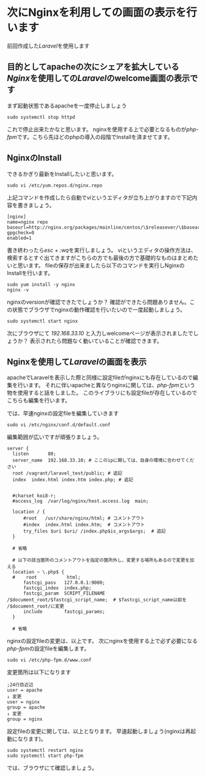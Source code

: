 # 次にNginxを利用しての画面の表示を行います

前回作成した*Laravel*を使用します

## 目的としてapacheの次にシェアを拡大している*Nginx*を使用しての*Laravel*のwelcome画面の表示です
  
まず起動状態であるapacheを一度停止しましょう
  ```shell
  sudo systemctl stop httpd
  ```
これで停止出来たかなと思います。
nginxを使用する上で必要となるものが*php-fpm*です。こちら先ほどのphpの導入の段階でInstallを済ませてます。


## NginxのInstall

できるかぎり最新をInstallしたいと思います。
  
  ```shell
  sudo vi /etc/yum.repos.d/nginx.repo
  ```
  
上記コマンドを作成したら自動で*vi*というエディタが立ち上がりますので下記内容を書きましょう。
  
  ```
  [nginx]
  name=nginx repo
  baseurl=http://nginx.org/packages/mainline/centos/\$releasever/\$basearch/
  gpgcheck=0
  enabled=1
  ```
  
書き終わったら*esc + :wq*を実行しましょう。
viというエディタの操作方法は、検索するとすぐ出てきますがこちらの方でも最後の方で基礎的なものはまとめたいと思います。
fileの保存が出来ましたら以下のコマンドを実行しNginxのInstallを行います。

  ```shell
  sudo yum install -y nginx
  nginx -v
  ```
nginxのversionが確認できたでしょうか？
確認ができたら問題ありません。この状態でブラウザでnginxの動作確認を行いたいので一度起動しましょう。

  ```shell
  sudo systemctl start nginx
  ```

次にブラウザにて *192.168.33.10* と入力しwelcomeページが表示されましたでしょうか？
表示されたら問題なく動いていることが確認できます。
    

## Nginxを使用して*Laravel*の画面を表示
apacheでLaravelを表示した際と同様に設定fileがnginxにも存在しているので編集を行います。
それに伴いapacheと異なりnginxに関しては、*php-fpm*という物を使用すると話をしました。
このライブラリにも設定fileが存在しているのでこちらも編集を行います。
  
では、早速nginxの設定fileを編集していきます
  ```shell
  sudo vi /etc/nginx/conf.d/default.conf
  ```
編集範囲が広いですが頑張りましょう。
  
  ```nginx
  server {
    listen       80;
    server_name  192.168.33.10; # ここのipに関しては、自身の環境に合わせてください
    root /vagrant/laravel_test/public; # 追記
    index  index.html index.htm index.php; # 追記


    #charset koi8-r;
    #access_log  /var/log/nginx/host.access.log  main;

    location / {
        #root   /usr/share/nginx/html; # コメントアウト
        #index  index.html index.htm;  # コメントアウト
        try_files $uri $uri/ /index.php$is_args$args;  # 追記
    }
    
    # 省略
    
    # 以下の該当箇所のコメントアウトを指定の箇所外し、変更する場所もあるので変更を加える
    location ~ \.php$ {
    #    root           html;
        fastcgi_pass   127.0.0.1:9000;
        fastcgi_index  index.php;
        fastcgi_param  SCRIPT_FILENAME  /$document_root/$fastcgi_script_name;  # $fastcgi_script_name以前を /$document_root/に変更
        include        fastcgi_params;
    }
    
    # 省略
  ```
  
nginxの設定fileの変更は、以上です。
次にnginxを使用する上で必ず必要になる*php-fpm*の設定fileを編集します。

  ```shell
  sudo vi /etc/php-fpm.d/www.conf
  ```
  
変更箇所は以下になります
  
   ```php-fpm
   ;24行目近辺
   user = apache
   ↓ 変更
   user = nginx
   group = apache
   ↓ 変更
   group = nginx
   ```
設定fileの変更に関しては、以上となります。
早速起動しましょう(nginxは再起動になります)。

   ```shell
   sudo systemctl restart nginx
   sudo systemctl start php-fpm
   ```
では、ブラウザにて確認しましょう。
